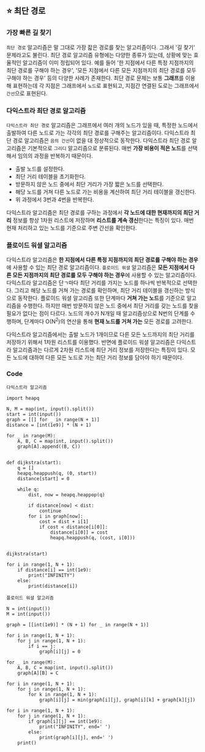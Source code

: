 ## :star: 최단 경로

### 가장 빠른 길 찾기

`최단 경로` 알고리즘은 말 그대로 가장 잛은 경로를 찾는 알고리즘이다. 그래서 '길 찾기' 문제라고도 불린다. 최단 경로 알고리즘 유형에는 다양한 종류가 있는데, 상황에 맞는 효율적인 알고리즘이 이미 정립되어 있다. 예를 들어 '한 지점에서 다른 특정 지점까지의 최단 경로를 구해야 하는 경우', '모든 지점에서 다른 모든 지점까지의 최단 경로를 모두 구해야 하는 경우' 등의 다양한 사례가 존재한다. 최단 경로 문제는 보통 **그래프**를 이용해 표현하는데 각 지점은 그래프에서 `노드`로 표현되고, 지점간 연결된 도로는 그래프에서 `간선`으로 표현된다.

### 다익스트라 최단 경로 알고리즘

`다익스트라 최단 경로` 알고리즘은 그래프에서 여러 개의 노드가 있을 때, 특정한 노드에서 출발하여 다른 노드로 가는 각각의 최단 경로를 구해주는 알고리즘이다. 다익스트라 최단 경로 알고리즘은 `음의 간선`이 없을 대 정상적으로 동작한다. 다익스트라 최단 경로 알고리즘은 기본적으로 `그리디` 알고리즘으로 분류된다. 매번 **가장 비용이 적은 노드**를 선택해서 임의의 과정을 반복하기 때문이다.

- 출발 노드를 설정한다.
- 최단 거리 테이블을 초기화한다.
- 방문하지 않은 노드 중에서 최단 거리가 가장 짧은 노드를 선택한다.
- 해당 노드를 거쳐 다른 노드로 가는 비용을 계산하여 최단 거리 테이블을 갱신한다.
- 위 과정에서 3번과 4번을 반복한다.

다익스트라 알고리즘은 최단 경로를 구하는 과정에서 **각 노드에 대한 현재까지의 최단 거리** 정보를 항상 1차원 리스트에 저장하며 **리스트를 계속 갱신**한다는 특징이 있다. 매번 현재 처리하고 있는 노드를 기준으로 주변 간선을 확인한다.

### 플로이드 워셜 알고리즘

다익스트라 알고리즘은 **한 지점에서 다른 특정 지점까지의 최단 경로를 구해야 하는 경우**에 사용할 수 있는 최단 경로 알고리즘이다. `플로이드 워셜` 알고리즘은 **모든 지점에서 다른 모든 지점까지의 최단 경로를 모두 구해야 하는 경우**에 사용할 수 있는 알고리즘이다. 다익스트라 알고리즘은 단ㄱ마다 최단 거리를 가지는 노드를 하나씩 반복적으로 선택한다. 그리고 해당 노드를 거쳐 가는 경로를 확인하며, 최단 거리 테이블을 갱신하는 방식으로 동작한다. 플로이드 워셜 알고리즘 또한 단계마다 **거쳐 가는 노드**를 기준으로 알고리즘을 수행한다. 하지만 매번 방문하지 않은 노드 중에서 최단 거리를 갖는 노드를 찾을 필요가 없다는 점이 다르다. 노드의 개수가 N개일 때 알고리즘상으로 N번의 단계를 수행하며, 단계마다 O(N<sup>2</sup>)의 연산을 통해 **현재 노드를 거쳐 가는** 모든 경로를 고려한다. 

다익스트라 알고리즘에서는 출발 노드가 1개이므로 다른 모든 노드까지의 최단 거리를 저장하기 위해서 1차원 리스트를 이용했다. 반면에 플로이드 워셜 알고리즘은 다익스트라 알고리즘과는 다르게 2차원 리스트에 최단 거리 정보를 저장한다는 특징이 있다. 모든 노드에 대하여 다른 모든 노드로 가는 최단 거리 정보를 담아야 하기 때문이다.


### Code

`다익스트라 알고리즘`

```
import heapq

N, M = map(int, input().split())
start = int(input())
graph = [[] for _ in range(N + 1)]
distance = [int(1e9)] * (N + 1)

for _ in range(M):
    A, B, C = map(int, input().split())
    graph[A].append((B, C))


def dijkstra(start):
    q = []
    heapq.heappush(q, (0, start))
    distance[start] = 0

    while q:
        dist, now = heapq.heappop(q)

        if distance[now] < dist:
            continue
        for i in graph[now]:
            cost = dist + i[1]
            if cost < distance[i[0]]:
                distance[i[0]] = cost
                heapq.heappush(q, (cost, i[0]))


dijkstra(start)

for i in range(1, N + 1):
    if distance[i] == int(1e9):
        print("INFINITY")
    else:
        print(distance[i])
```

`플로이드 워셜 알고리즘`

```
N = int(input())
M = int(input())

graph = [[int(1e9)] * (N + 1) for _ in range(N + 1)]

for i in range(1, N + 1):
    for j in range(1, N + 1):
        if i == j:
            graph[i][j] = 0

for _ in range(M):
    A, B, C = map(int, input().split())
    graph[A][B] = C

for i in range(1, N + 1):
    for j in range(1, N + 1):
        for k in range(1, N + 1):
            graph[i][j] = min(graph[i][j], graph[i][k] + graph[k][j])

for i in range(1, N + 1):
    for j in range(1, N + 1):
        if graph[i][j] == int(1e9):
            print("INFINITY", end=' ')
        else:
            print(graph[i][j], end=' ')
    print()
```